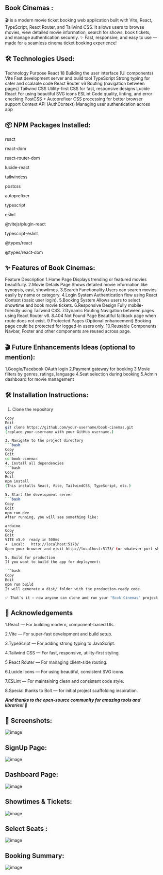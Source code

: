 ## Book Cinemas :
🎬 is a modern movie ticket booking web application built with Vite, React, TypeScript, React Router, and Tailwind CSS.
It allows users to browse movies, view detailed movie information, search for shows, book tickets, and manage authentication securely.
✨ Fast, responsive, and easy to use — made for a seamless cinema ticket booking experience!

## 🛠️ Technologies Used:
Technology	Purpose
React 18	Building the user interface (UI components)
Vite	Fast development server and build tool
TypeScript	Strong typing for safer and scalable code
React Router v6	Routing (navigation between pages)
Tailwind CSS	Utility-first CSS for fast, responsive designs
Lucide React	For using beautiful SVG icons
ESLint	Code quality, linting, and error checking
PostCSS + Autoprefixer	CSS processing for better browser support
Context API (AuthContext)	Managing user authentication across app

## 📦 NPM Packages Installed:
react

react-dom

react-router-dom

lucide-react

tailwindcss

postcss

autoprefixer

typescript

eslint

@vitejs/plugin-react

typescript-eslint

@types/react

@types/react-dom

## ✨ Features of Book Cinemas:

Feature	Description
1.Home Page	Displays trending or featured movies beautifully.
2.Movie Details Page	Shows detailed movie information like synopsis, cast, showtimes.
3.Search Functionality	Users can search movies easily by name or category.
4.Login System	Authentication flow using React Context (basic user login).
5.Booking System	Allows users to select showtime and book movie tickets.
6.Responsive Design	Fully mobile-friendly using Tailwind CSS.
7.Dynamic Routing	Navigation between pages using React Router v6.
8.404 Not Found Page	Beautiful fallback page when route does not exist.
9.Protected Pages (Optional enhancement)	Booking page could be protected for logged-in users only.
10.Reusable Components	Navbar, Footer and other components are reused across page.

## 🎬 Future Enhancements Ideas (optional to mention):
1.Google/Facebook OAuth login
2.Payment gateway for booking
3.Movie filters by genres, ratings, language
4.Seat selection during booking
5.Admin dashboard for movie management

## 🛠️ Installation Instructions:
1. Clone the repository
```bash
Copy
Edit
git clone https://github.com/your-username/book-cinemas.git
(replace your-username with your GitHub username.)

3. Navigate to the project directory
```bash
Copy
Edit
cd book-cinemas
4. Install all dependencies
```bash
Copy
Edit
npm install
(This installs React, Vite, TailwindCSS, TypeScript, etc.)

5. Start the development server
```bash
Copy
Edit
npm run dev
After running, you will see something like:

arduino
Copy
Edit
VITE v5.0  ready in 500ms
➜  Local:   http://localhost:5173/
Open your browser and visit http://localhost:5173/ (or whatever port shown).

5. Build for production
If you want to build the app for deployment:

```bash
Copy
Edit
npm run build
It will generate a dist/ folder with the production-ready code.

✅ That’s it — now anyone can clone and run your "Book Cinemas" project easily!
```
## 🙏 Acknowledgements

1.React — For building modern, component-based UIs.

2.Vite — For super-fast development and build setup.

3.TypeScript — For adding strong typing to JavaScript.

4.Tailwind CSS — For fast, responsive, utility-first styling.

5.React Router — For managing client-side routing.

6.Lucide Icons — For using beautiful, consistent SVG icons.

7.ESLint — For maintaining clean and consistent code style.

8.Special thanks to Bolt — for initial project scaffolding inspiration.

***And thanks to the open-source community for amazing tools and libraries! 🌟***

## 📸 Screenshots:
![image](https://github.com/user-attachments/assets/d0a68476-031c-435d-8458-d5818cbc0a56)

## SignUp Page:
![image](https://github.com/user-attachments/assets/cf48c05d-ae70-4de9-a5ce-d12cec486fe5)

##  Dashboard Page:
![image](https://github.com/user-attachments/assets/09c8587f-45ec-4fce-adbe-bdbe845f57a0)

## Showtimes & Tickets:
![image](https://github.com/user-attachments/assets/75e83570-fb80-475e-824b-f66c9275d58a)

## Select Seats :
![image](https://github.com/user-attachments/assets/7e64ba4e-5b28-4ca0-a869-61f3ce45fe5f)
## Booking Summary:
![image](https://github.com/user-attachments/assets/346eabd4-c14b-4e13-a29b-30802b823b15)





